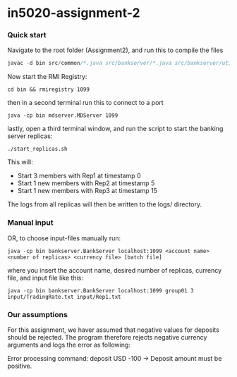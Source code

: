 # in5020-assignment-2

### Quick start

Navigate to the root folder (Assignment2), and run this to compile the files
```jsx
javac -d bin src/common/*.java src/bankserver/*.java src/bankserver/utils/*.java src/mdserver/*.java src/mdserver/utils/*.java 
```

Now start the RMI Registry:

```
cd bin && rmiregistry 1099
```

then in a second terminal run this to connect to a port
```
java -cp bin mdserver.MDServer 1099
```

lastly, open a third terminal window, and run the script to start the banking server replicas:
```
./start_replicas.sh
```

This will:
- Start 3 members with Rep1 at timestamp 0
- Start 1 new members with Rep2 at timestamp 5
- Start 1 new members with Rep3 at timestamp 15

The logs from all replicas will then be written to the logs/ directory. 

### Manual input
OR, to choose input-files manually run:
```
java -cp bin bankserver.BankServer localhost:1099 <account name> <number of replicas> <currency file> [batch file]
```
where you insert the account name, desired number of replicas, currency file, and input file like this:
```
java -cp bin bankserver.BankServer localhost:1099 group01 3 input/TradingRate.txt input/Rep1.txt
```
### Our assumptions
For this assignment, we haver assumed that negative values for deposits should be rejected. The program therefore rejects negative currency arguments and logs the error as following:

Error processing command: deposit USD -100 -> Deposit amount must be positive.
